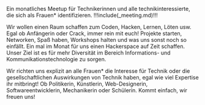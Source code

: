 Ein monatliches Meetup für Technikerinnen und alle technikinteressierte, die sich als Frauen* identifizieren.
!!!include(_meeting.md)!!!

Wir wollen einen Raum schaffen zum Coden, Hacken, Lernen, Löten usw. Egal ob Anfängerin oder Crack, immer rein mit euch!
Projekte starten, Networken, Spaß haben, Workshops halten und was uns sonst noch so einfällt. Ein mal im Monat für uns einen Hackerspace auf Zeit schaffen.
Unser Ziel ist es für mehr Diversität im Bereich Informations- und Kommunikationstechnologie zu sorgen.

Wir richten uns explizit an alle Frauen* die Interesse für Technik oder die gesellschaftlichen Auswirkungen von Technik haben,
egal wie viel Expertise ihr mitbringt! Ob Politikerin, Künstlerin, Web-Designerin, Softwareentwicklerin, Mechanikerin oder Schülerin. Kommt einfach, wir freuen uns!
